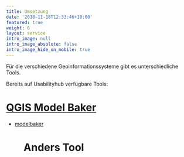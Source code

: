 ```yaml
---
title: Umsetzung
date: '2018-11-18T12:33:46+10:00'
featured: true
weight: 6
layout: service
intro_image: null
intro_image_absolute: false
intro_image_hide_on_mobile: true
---
```

Für die verschiedene Geoinformationssysteme gibt es unterschiedliche Tools.

Bereits auf Usabilityhub verfügbare Tools:

# [QGIS Model Baker](https://app.stackbit.com/studio/609d87dfd488140017567639#/modelbaker)

  <ul>
    <li class="">
      <a href="modelbaker">modelbaker</a>
    </li>
  <ul>

# Anders Tool
